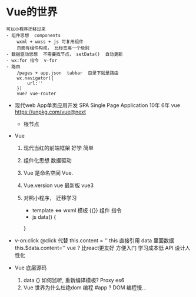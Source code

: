 # Vue的世界
    可以小程序迁移过来
    - 组件思想  components
        wxml + wxss + js 可复用组件
        页面有组件构成， 比标签高一个级别
    - 数据驱动思想  不需要找节点， setData()  自动更新
    - wx:for 指令  v-for
    - 路由
        /pages + app.json  tabbar  目录下就是路由
        wx.navigator({
            url:''
        })
        vue? vue-router

- 现代web App单页应用开发 SPA Single Page Application  10年  6年
    vue  https://unpkg.com/vue@next
    - 根节点

- Vue
    1. 现代当红的前端框架  好学  简单
    2. 组件化思想 数据驱动  
    3. Vue 是命名空间
        Vue.
    4. Vue.version vue 最新版 vue3
    5. 对照小程序， 迁移学习
        - template  <=>   wxml
            模板 {{}}  组件 指令
        - js  data() {

        }

- v-on:click   @click  代替
    this.content = ''   this  直接引用 data 里面数据
    this.$data.content=''
    vue ? 比react更友好  方便入门  学习成本低
    API  设计人性化
 
- Vue 底层源码
    1. data {}  如何监听, 重新编译模板?  Proxy  es6
    2. Vue 世界为什么杜绝dom  编程  #app  ?
        DOM 编程慢...
